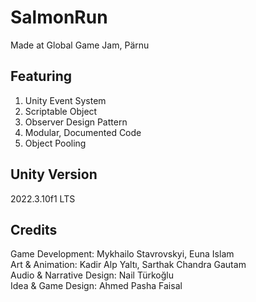 # SalmonRun
Made at Global Game Jam, Pärnu

## Featuring
1. Unity Event System
2. Scriptable Object
3. Observer Design Pattern
4. Modular, Documented Code
5. Object Pooling

## Unity Version
2022.3.10f1 LTS

## Credits
Game Development: Mykhailo Stavrovskyi, Euna Islam<br>
Art & Animation: Kadir Alp Yaltı, Sarthak Chandra Gautam<br>
Audio & Narrative Design: Nail Türkoğlu<br>
Idea & Game Design: Ahmed Pasha Faisal<br>
